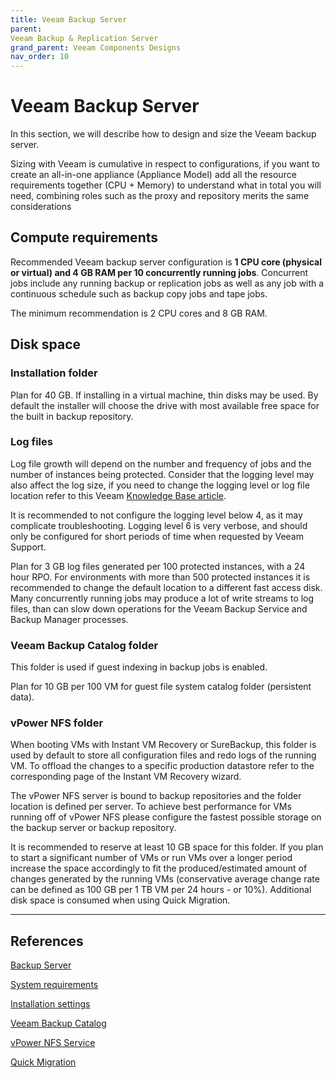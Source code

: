 ```yaml
---
title: Veeam Backup Server
parent:
Veeam Backup & Replication Server
grand_parent: Veeam Components Designs
nav_order: 10
---
```


# Veeam Backup Server

In this section, we will describe how to design and size the Veeam backup server.

Sizing with Veeam is cumulative in respect to configurations, if you want to create an all-in-one appliance (Appliance Model) add all the resource requirements together (CPU + Memory) to understand what in total you will need, combining roles such as the proxy and repository merits the same considerations

## Compute requirements

Recommended Veeam backup server configuration is **1 CPU core (physical or virtual) and 4 GB RAM per 10 concurrently running jobs**. Concurrent jobs include any running backup or replication jobs as well as any job with a continuous schedule such as backup copy jobs and tape jobs.

The minimum recommendation is 2 CPU cores and 8 GB RAM.

## Disk space

### Installation folder

Plan for 40 GB. If installing in a virtual machine, thin disks may be used. By default the installer will choose the drive with most available free space for the built in backup repository.

### Log files

Log file growth will depend on the number and frequency of jobs and the number of instances being protected. Consider that the logging level may also affect the log size, if you need to change the logging level or log file location refer to this Veeam [Knowledge Base article](https://www.veeam.com/kb1825).

It is recommended to not configure the logging level below 4, as it may complicate troubleshooting. Logging level 6 is very verbose, and should only be configured for short periods of time when requested by Veeam Support.

Plan for 3 GB log files generated per 100 protected instances, with a 24 hour RPO. For environments with more than 500 protected instances it is recommended to change the default location to a different fast access disk. Many concurrently running jobs may produce a lot of write streams to log files, than can slow down operations for the Veeam Backup Service and Backup Manager processes.

### Veeam Backup Catalog folder

This folder is used if guest indexing in backup jobs is enabled.

Plan for 10 GB per 100 VM for guest file system catalog folder (persistent data).

### vPower NFS folder

When booting VMs with Instant VM Recovery or SureBackup, this folder is used by default to store all configuration files and redo logs of the running VM. To offload the changes to a specific production datastore refer to the corresponding page of the Instant VM Recovery wizard.

The vPower NFS server is bound to backup repositories and the folder location is defined per server. To achieve best performance for VMs running off of vPower NFS please configure the fastest possible storage on the backup server or backup repository.

It is recommended to reserve at least 10 GB space for this folder. If you plan to start a significant number of VMs or run VMs over a longer period  increase the space accordingly to fit the produced/estimated amount of changes generated by the running VMs (conservative average change rate can be defined as 100 GB per 1 TB VM per 24 hours - or 10%). Additional disk space is consumed when using Quick Migration.

___

## References

[Backup Server](https://helpcenter.veeam.com/docs/backup/vsphere/backup_server.html?ver=100)

[System requirements](https://helpcenter.veeam.com/docs/backup/vsphere/system_requirements.html?ver=100#backup_server)

[Installation settings](https://helpcenter.veeam.com/docs/backup/vsphere/install_vbr_settings.html?ver=100)

[Veeam Backup Catalog](https://helpcenter.veeam.com/docs/backup/vsphere/indexing_catalog.html?ver=100)

[vPower NFS Service](https://helpcenter.veeam.com/docs/backup/vsphere/vpower_nfs_service.html?ver=100)

[Quick Migration](https://helpcenter.veeam.com/docs/backup/vsphere/quick_migration.html?ver=100)
